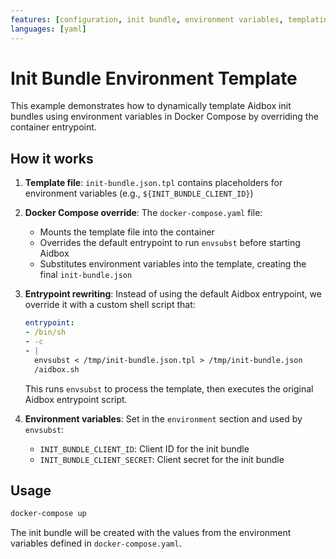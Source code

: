 ```yaml
---
features: [configuration, init bundle, environment variables, templating, setup]
languages: [yaml]
---
```

# Init Bundle Environment Template

This example demonstrates how to dynamically template Aidbox init bundles using environment variables in Docker Compose by overriding the container entrypoint.

## How it works

1. **Template file**: `init-bundle.json.tpl` contains placeholders for environment variables (e.g., `${INIT_BUNDLE_CLIENT_ID}`)

2. **Docker Compose override**: The `docker-compose.yaml` file:
   - Mounts the template file into the container
   - Overrides the default entrypoint to run `envsubst` before starting Aidbox
   - Substitutes environment variables into the template, creating the final `init-bundle.json`

3. **Entrypoint rewriting**: Instead of using the default Aidbox entrypoint, we override it with a custom shell script that:

   ```yaml
   entrypoint: 
   - /bin/sh
   - -c
   - |
     envsubst < /tmp/init-bundle.json.tpl > /tmp/init-bundle.json
     /aidbox.sh
   ```

   This runs `envsubst` to process the template, then executes the original Aidbox entrypoint script.

4. **Environment variables**: Set in the `environment` section and used by `envsubst`:
   - `INIT_BUNDLE_CLIENT_ID`: Client ID for the init bundle
   - `INIT_BUNDLE_CLIENT_SECRET`: Client secret for the init bundle

## Usage

```bash
docker-compose up
```

The init bundle will be created with the values from the environment variables defined in `docker-compose.yaml`.
